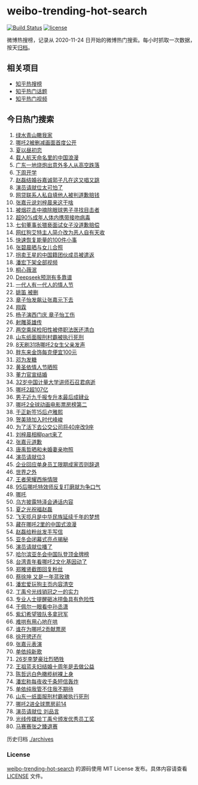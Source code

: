 # weibo-trending-hot-search

[![Build Status](https://github.com/justjavac/weibo-trending-hot-search/workflows/ci/badge.svg?branch=master)](https://github.com/justjavac/weibo-trending-hot-search/actions)
[![license](https://img.shields.io/github/license/justjavac/weibo-trending-hot-search)](https://github.com/justjavac/weibo-trending-hot-search/blob/master/LICENSE)

微博热搜榜，记录从 2020-11-24 日开始的微博热门搜索。每小时抓取一次数据，按天[归档](./archives)。

## 相关项目

- [知乎热搜榜](https://github.com/justjavac/zhihu-trending-top-search)
- [知乎热门话题](https://github.com/justjavac/zhihu-trending-hot-questions)
- [知乎热门视频](https://github.com/justjavac/zhihu-trending-hot-video)

## 今日热门搜索

<!-- BEGIN -->
<!-- 最后更新时间 Sat Feb 15 2025 04:18:09 GMT+0800 (China Standard Time) -->

1. [绿水青山瞰我家](https://s.weibo.com//weibo?q=%23%E7%BB%BF%E6%B0%B4%E9%9D%92%E5%B1%B1%E7%9E%B0%E6%88%91%E5%AE%B6%23&Refer=new_time)
1. [哪吒2被删减画面首度公开](https://s.weibo.com//weibo?q=%23%E5%93%AA%E5%90%922%E8%A2%AB%E5%88%A0%E5%87%8F%E7%94%BB%E9%9D%A2%E9%A6%96%E5%BA%A6%E5%85%AC%E5%BC%80%23&t=31&band_rank=8&Refer=top)
1. [夏以昼初恋](https://s.weibo.com//weibo?q=%E5%A4%8F%E4%BB%A5%E6%98%BC%E5%88%9D%E6%81%8B&t=31&band_rank=30&Refer=top)
1. [载人航天命名里的中国浪漫](https://s.weibo.com//weibo?q=%23%E8%BD%BD%E4%BA%BA%E8%88%AA%E5%A4%A9%E5%91%BD%E5%90%8D%E9%87%8C%E7%9A%84%E4%B8%AD%E5%9B%BD%E6%B5%AA%E6%BC%AB%23&t=31&band_rank=3&Refer=top)
1. [广东一地烧炮出意外多人从高空跌落](https://s.weibo.com//weibo?q=%23%E5%B9%BF%E4%B8%9C%E4%B8%80%E5%9C%B0%E7%83%A7%E7%82%AE%E5%87%BA%E6%84%8F%E5%A4%96%E5%A4%9A%E4%BA%BA%E4%BB%8E%E9%AB%98%E7%A9%BA%E8%B7%8C%E8%90%BD%23&t=31&band_rank=10&Refer=top)
1. [下周开学](https://s.weibo.com//weibo?q=%23%E4%B8%8B%E5%91%A8%E5%BC%80%E5%AD%A6%23&t=31&band_rank=10&Refer=top)
1. [赵磊结婚谷嘉诚郭子凡在这又唱又跳](https://s.weibo.com//weibo?q=%23%E8%B5%B5%E7%A3%8A%E7%BB%93%E5%A9%9A%E8%B0%B7%E5%98%89%E8%AF%9A%E9%83%AD%E5%AD%90%E5%87%A1%E5%9C%A8%E8%BF%99%E5%8F%88%E5%94%B1%E5%8F%88%E8%B7%B3%23&t=31&band_rank=16&Refer=top)
1. [演员请就位太可怕了](https://s.weibo.com//weibo?q=%23%E6%BC%94%E5%91%98%E8%AF%B7%E5%B0%B1%E4%BD%8D%E5%A4%AA%E5%8F%AF%E6%80%95%E4%BA%86%23&t=31&band_rank=7&Refer=top)
1. [网贷联系人私自填他人被判道歉赔钱](https://s.weibo.com//weibo?q=%23%E7%BD%91%E8%B4%B7%E8%81%94%E7%B3%BB%E4%BA%BA%E7%A7%81%E8%87%AA%E5%A1%AB%E4%BB%96%E4%BA%BA%E8%A2%AB%E5%88%A4%E9%81%93%E6%AD%89%E8%B5%94%E9%92%B1%23&t=31&band_rank=10&Refer=top)
1. [张嘉元说刘梓晨来这干啥](https://s.weibo.com//weibo?q=%E5%BC%A0%E5%98%89%E5%85%83%E8%AF%B4%E5%88%98%E6%A2%93%E6%99%A8%E6%9D%A5%E8%BF%99%E5%B9%B2%E5%95%A5&t=31&band_rank=16&Refer=top)
1. [被烟花击中摘除眼球男子寻找目击者](https://s.weibo.com//weibo?q=%23%E8%A2%AB%E7%83%9F%E8%8A%B1%E5%87%BB%E4%B8%AD%E6%91%98%E9%99%A4%E7%9C%BC%E7%90%83%E7%94%B7%E5%AD%90%E5%AF%BB%E6%89%BE%E7%9B%AE%E5%87%BB%E8%80%85%23&t=31&band_rank=5&Refer=top)
1. [超90%成年人体内携带接吻病毒](https://s.weibo.com//weibo?q=%23%E8%B6%8590%25%E6%88%90%E5%B9%B4%E4%BA%BA%E4%BD%93%E5%86%85%E6%90%BA%E5%B8%A6%E6%8E%A5%E5%90%BB%E7%97%85%E6%AF%92%23&t=31&band_rank=11&Refer=top)
1. [七旬董事长猥亵面试女子没道歉赔偿](https://s.weibo.com//weibo?q=%23%E4%B8%83%E6%97%AC%E8%91%A3%E4%BA%8B%E9%95%BF%E7%8C%A5%E4%BA%B5%E9%9D%A2%E8%AF%95%E5%A5%B3%E5%AD%90%E6%B2%A1%E9%81%93%E6%AD%89%E8%B5%94%E5%81%BF%23&t=31&band_rank=34&Refer=top)
1. [网红狗艾特主人简介改为恶人自有天收](https://s.weibo.com//weibo?q=%23%E7%BD%91%E7%BA%A2%E7%8B%97%E8%89%BE%E7%89%B9%E4%B8%BB%E4%BA%BA%E7%AE%80%E4%BB%8B%E6%94%B9%E4%B8%BA%E6%81%B6%E4%BA%BA%E8%87%AA%E6%9C%89%E5%A4%A9%E6%94%B6%23&t=31&band_rank=27&Refer=top)
1. [快速恢复能量的100件小事](https://s.weibo.com//weibo?q=%23%E5%BF%AB%E9%80%9F%E6%81%A2%E5%A4%8D%E8%83%BD%E9%87%8F%E7%9A%84100%E4%BB%B6%E5%B0%8F%E4%BA%8B%23&t=31&band_rank=22&Refer=top)
1. [张碧晨晒与女儿合照](https://s.weibo.com//weibo?q=%23%E5%BC%A0%E7%A2%A7%E6%99%A8%E6%99%92%E4%B8%8E%E5%A5%B3%E5%84%BF%E5%90%88%E7%85%A7%23&t=31&band_rank=11&Refer=top)
1. [拐卖王星的中国籍团伙成员被遣返](https://s.weibo.com//weibo?q=%23%E6%8B%90%E5%8D%96%E7%8E%8B%E6%98%9F%E7%9A%84%E4%B8%AD%E5%9B%BD%E7%B1%8D%E5%9B%A2%E4%BC%99%E6%88%90%E5%91%98%E8%A2%AB%E9%81%A3%E8%BF%94%23&t=31&band_rank=2&Refer=top)
1. [潘宏下架全部视频](https://s.weibo.com//weibo?q=%23%E6%BD%98%E5%AE%8F%E4%B8%8B%E6%9E%B6%E5%85%A8%E9%83%A8%E8%A7%86%E9%A2%91%23&t=31&band_rank=33&Refer=top)
1. [桐心薇泯](https://s.weibo.com//weibo?q=%23%E6%A1%90%E5%BF%83%E8%96%87%E6%B3%AF%23&t=31&band_rank=19&Refer=top)
1. [Deepseek预测有多靠谱](https://s.weibo.com//weibo?q=%23Deepseek%E9%A2%84%E6%B5%8B%E6%9C%89%E5%A4%9A%E9%9D%A0%E8%B0%B1%23&t=31&band_rank=14&Refer=top)
1. [一代人有一代人的情人节](https://s.weibo.com//weibo?q=%23%E4%B8%80%E4%BB%A3%E4%BA%BA%E6%9C%89%E4%B8%80%E4%BB%A3%E4%BA%BA%E7%9A%84%E6%83%85%E4%BA%BA%E8%8A%82%23&t=31&band_rank=38&Refer=top)
1. [姚笛 被删](https://s.weibo.com//weibo?q=%E5%A7%9A%E7%AC%9B%20%E8%A2%AB%E5%88%A0&t=31&band_rank=1&Refer=top)
1. [章子怡发飙让张嘉元下去](https://s.weibo.com//weibo?q=%E7%AB%A0%E5%AD%90%E6%80%A1%E5%8F%91%E9%A3%99%E8%AE%A9%E5%BC%A0%E5%98%89%E5%85%83%E4%B8%8B%E5%8E%BB&t=31&band_rank=4&Refer=top)
1. [翔霖](https://s.weibo.com//weibo?q=%E7%BF%94%E9%9C%96&t=31&band_rank=15&Refer=top)
1. [杨子演西门庆 章子怡工伤](https://s.weibo.com//weibo?q=%E6%9D%A8%E5%AD%90%E6%BC%94%E8%A5%BF%E9%97%A8%E5%BA%86%20%E7%AB%A0%E5%AD%90%E6%80%A1%E5%B7%A5%E4%BC%A4&t=31&band_rank=20&Refer=top)
1. [射雕英雄传](https://s.weibo.com//weibo?q=%E5%B0%84%E9%9B%95%E8%8B%B1%E9%9B%84%E4%BC%A0&t=31&band_rank=29&Refer=top)
1. [两空乘尿检阳性被停职法医还清白](https://s.weibo.com//weibo?q=%23%E4%B8%A4%E7%A9%BA%E4%B9%98%E5%B0%BF%E6%A3%80%E9%98%B3%E6%80%A7%E8%A2%AB%E5%81%9C%E8%81%8C%E6%B3%95%E5%8C%BB%E8%BF%98%E6%B8%85%E7%99%BD%23&t=31&band_rank=19&Refer=top)
1. [山东纸面服刑村霸被执行死刑](https://s.weibo.com//weibo?q=%23%E5%B1%B1%E4%B8%9C%E7%BA%B8%E9%9D%A2%E6%9C%8D%E5%88%91%E6%9D%91%E9%9C%B8%E8%A2%AB%E6%89%A7%E8%A1%8C%E6%AD%BB%E5%88%91%23&t=31&band_rank=18&Refer=top)
1. [8天刷31场哪吒2女生父亲发声](https://s.weibo.com//weibo?q=%238%E5%A4%A9%E5%88%B731%E5%9C%BA%E5%93%AA%E5%90%922%E5%A5%B3%E7%94%9F%E7%88%B6%E4%BA%B2%E5%8F%91%E5%A3%B0%23&t=31&band_rank=37&Refer=top)
1. [胖东来金饰每克便宜100元](https://s.weibo.com//weibo?q=%23%E8%83%96%E4%B8%9C%E6%9D%A5%E9%87%91%E9%A5%B0%E6%AF%8F%E5%85%8B%E4%BE%BF%E5%AE%9C100%E5%85%83%23&t=31&band_rank=9&Refer=top)
1. [邓为发糖](https://s.weibo.com//weibo?q=%23%E9%82%93%E4%B8%BA%E5%8F%91%E7%B3%96%23&t=31&band_rank=24&Refer=top)
1. [黄圣依情人节晒照](https://s.weibo.com//weibo?q=%23%E9%BB%84%E5%9C%A3%E4%BE%9D%E6%83%85%E4%BA%BA%E8%8A%82%E6%99%92%E7%85%A7%23&t=31&band_rank=21&Refer=top)
1. [董力官宣结婚](https://s.weibo.com//weibo?q=%23%E8%91%A3%E5%8A%9B%E5%AE%98%E5%AE%A3%E7%BB%93%E5%A9%9A%23&t=31&band_rank=23&Refer=top)
1. [32岁中国计量大学讲师石召君病逝](https://s.weibo.com//weibo?q=%2332%E5%B2%81%E4%B8%AD%E5%9B%BD%E8%AE%A1%E9%87%8F%E5%A4%A7%E5%AD%A6%E8%AE%B2%E5%B8%88%E7%9F%B3%E5%8F%AC%E5%90%9B%E7%97%85%E9%80%9D%23&t=31&band_rank=6&Refer=top)
1. [哪吒2超107亿](https://s.weibo.com//weibo?q=%23%E5%93%AA%E5%90%922%E8%B6%85107%E4%BA%BF%23&t=31&band_rank=12&Refer=top)
1. [男子近九千报专升本最后成肄业](https://s.weibo.com//weibo?q=%23%E7%94%B7%E5%AD%90%E8%BF%91%E4%B9%9D%E5%8D%83%E6%8A%A5%E4%B8%93%E5%8D%87%E6%9C%AC%E6%9C%80%E5%90%8E%E6%88%90%E8%82%84%E4%B8%9A%23&t=31&band_rank=17&Refer=top)
1. [哪吒2全球动画电影票房榜第二](https://s.weibo.com//weibo?q=%23%E5%93%AA%E5%90%922%E5%85%A8%E7%90%83%E5%8A%A8%E7%94%BB%E7%94%B5%E5%BD%B1%E7%A5%A8%E6%88%BF%E6%A6%9C%E7%AC%AC%E4%BA%8C%23&t=31&band_rank=45&Refer=top)
1. [于正新签15后卢雅熙](https://s.weibo.com//weibo?q=%23%E4%BA%8E%E6%AD%A3%E6%96%B0%E7%AD%BE15%E5%90%8E%E5%8D%A2%E9%9B%85%E7%86%99%23&t=31&band_rank=37&Refer=top)
1. [贺美琦加入时代峰峻](https://s.weibo.com//weibo?q=%23%E8%B4%BA%E7%BE%8E%E7%90%A6%E5%8A%A0%E5%85%A5%E6%97%B6%E4%BB%A3%E5%B3%B0%E5%B3%BB%23&t=31&band_rank=39&Refer=top)
1. [为了活下去公交公司将40座改9座](https://s.weibo.com//weibo?q=%23%E4%B8%BA%E4%BA%86%E6%B4%BB%E4%B8%8B%E5%8E%BB%E5%85%AC%E4%BA%A4%E5%85%AC%E5%8F%B8%E5%B0%8640%E5%BA%A7%E6%94%B99%E5%BA%A7%23&t=31&band_rank=25&Refer=top)
1. [刘梓晨相柳part来了](https://s.weibo.com//weibo?q=%23%E5%88%98%E6%A2%93%E6%99%A8%E7%9B%B8%E6%9F%B3part%E6%9D%A5%E4%BA%86%23&t=31&band_rank=32&Refer=top)
1. [张嘉元道歉](https://s.weibo.com//weibo?q=%E5%BC%A0%E5%98%89%E5%85%83%E9%81%93%E6%AD%89&t=31&band_rank=13&Refer=top)
1. [唐禹哲晒和未婚妻亲吻照](https://s.weibo.com//weibo?q=%23%E5%94%90%E7%A6%B9%E5%93%B2%E6%99%92%E5%92%8C%E6%9C%AA%E5%A9%9A%E5%A6%BB%E4%BA%B2%E5%90%BB%E7%85%A7%23&t=31&band_rank=35&Refer=top)
1. [演员请就位3](https://s.weibo.com//weibo?q=%E6%BC%94%E5%91%98%E8%AF%B7%E5%B0%B1%E4%BD%8D3&t=31&band_rank=46&Refer=top)
1. [企业回应单身员工限期成家否则辞退](https://s.weibo.com//weibo?q=%23%E4%BC%81%E4%B8%9A%E5%9B%9E%E5%BA%94%E5%8D%95%E8%BA%AB%E5%91%98%E5%B7%A5%E9%99%90%E6%9C%9F%E6%88%90%E5%AE%B6%E5%90%A6%E5%88%99%E8%BE%9E%E9%80%80%23&t=31&band_rank=40&Refer=top)
1. [世界之外](https://s.weibo.com//weibo?q=%E4%B8%96%E7%95%8C%E4%B9%8B%E5%A4%96&t=31&band_rank=47&Refer=top)
1. [王者荣耀西施情限](https://s.weibo.com//weibo?q=%23%E7%8E%8B%E8%80%85%E8%8D%A3%E8%80%80%E8%A5%BF%E6%96%BD%E6%83%85%E9%99%90%23&t=31&band_rank=46&Refer=top)
1. [95后哪吒特效师反复打磨就为争口气](https://s.weibo.com//weibo?q=%2395%E5%90%8E%E5%93%AA%E5%90%92%E7%89%B9%E6%95%88%E5%B8%88%E5%8F%8D%E5%A4%8D%E6%89%93%E7%A3%A8%E5%B0%B1%E4%B8%BA%E4%BA%89%E5%8F%A3%E6%B0%94%23&t=31&band_rank=47&Refer=top)
1. [哪吒](https://s.weibo.com//weibo?q=%E5%93%AA%E5%90%92&t=31&band_rank=26&Refer=top)
1. [乌方披露特泽会通话内容](https://s.weibo.com//weibo?q=%23%E4%B9%8C%E6%96%B9%E6%8A%AB%E9%9C%B2%E7%89%B9%E6%B3%BD%E4%BC%9A%E9%80%9A%E8%AF%9D%E5%86%85%E5%AE%B9%23&t=31&band_rank=49&Refer=top)
1. [夏之光祝福赵磊](https://s.weibo.com//weibo?q=%23%E5%A4%8F%E4%B9%8B%E5%85%89%E7%A5%9D%E7%A6%8F%E8%B5%B5%E7%A3%8A%23&t=31&band_rank=50&Refer=top)
1. [飞天揽月是中华民族延续千年的梦想](https://s.weibo.com//weibo?q=%23%E9%A3%9E%E5%A4%A9%E6%8F%BD%E6%9C%88%E6%98%AF%E4%B8%AD%E5%8D%8E%E6%B0%91%E6%97%8F%E5%BB%B6%E7%BB%AD%E5%8D%83%E5%B9%B4%E7%9A%84%E6%A2%A6%E6%83%B3%23&Refer=new_time)
1. [藏在哪吒2里的中国式浪漫](https://s.weibo.com//weibo?q=%23%E8%97%8F%E5%9C%A8%E5%93%AA%E5%90%922%E9%87%8C%E7%9A%84%E4%B8%AD%E5%9B%BD%E5%BC%8F%E6%B5%AA%E6%BC%AB%23&t=31&band_rank=26&Refer=top)
1. [赵磊给粉丝发手写信](https://s.weibo.com//weibo?q=%23%E8%B5%B5%E7%A3%8A%E7%BB%99%E7%B2%89%E4%B8%9D%E5%8F%91%E6%89%8B%E5%86%99%E4%BF%A1%23&t=31&band_rank=32&Refer=top)
1. [亚冬会闭幕式亮点揭秘](https://s.weibo.com//weibo?q=%23%E4%BA%9A%E5%86%AC%E4%BC%9A%E9%97%AD%E5%B9%95%E5%BC%8F%E4%BA%AE%E7%82%B9%E6%8F%AD%E7%A7%98%23&t=31&band_rank=49&Refer=top)
1. [演员请就位播了](https://s.weibo.com//weibo?q=%E6%BC%94%E5%91%98%E8%AF%B7%E5%B0%B1%E4%BD%8D%E6%92%AD%E4%BA%86&t=31&band_rank=44&Refer=top)
1. [哈尔滨亚冬会中国队登顶金牌榜](https://s.weibo.com//weibo?q=%23%E5%93%88%E5%B0%94%E6%BB%A8%E4%BA%9A%E5%86%AC%E4%BC%9A%E4%B8%AD%E5%9B%BD%E9%98%9F%E7%99%BB%E9%A1%B6%E9%87%91%E7%89%8C%E6%A6%9C%23&t=31&band_rank=3&Refer=top)
1. [台湾青年看哪吒2文化基因动了](https://s.weibo.com//weibo?q=%23%E5%8F%B0%E6%B9%BE%E9%9D%92%E5%B9%B4%E7%9C%8B%E5%93%AA%E5%90%922%E6%96%87%E5%8C%96%E5%9F%BA%E5%9B%A0%E5%8A%A8%E4%BA%86%23&t=31&band_rank=35&Refer=top)
1. [郑雅贤截图回复粉丝](https://s.weibo.com//weibo?q=%23%E9%83%91%E9%9B%85%E8%B4%A4%E6%88%AA%E5%9B%BE%E5%9B%9E%E5%A4%8D%E7%B2%89%E4%B8%9D%23&t=31&band_rank=24&Refer=top)
1. [蔡徐坤 又是一年蓝玫瑰](https://s.weibo.com//weibo?q=%E8%94%A1%E5%BE%90%E5%9D%A4%20%E5%8F%88%E6%98%AF%E4%B8%80%E5%B9%B4%E8%93%9D%E7%8E%AB%E7%91%B0&t=31&band_rank=28&Refer=top)
1. [潘宏爱玩狗主页内容清空](https://s.weibo.com//weibo?q=%23%E6%BD%98%E5%AE%8F%E7%88%B1%E7%8E%A9%E7%8B%97%E4%B8%BB%E9%A1%B5%E5%86%85%E5%AE%B9%E6%B8%85%E7%A9%BA%23&t=31&band_rank=47&Refer=top)
1. [丁禹兮光线销冠之一的实力](https://s.weibo.com//weibo?q=%23%E4%B8%81%E7%A6%B9%E5%85%AE%E5%85%89%E7%BA%BF%E9%94%80%E5%86%A0%E4%B9%8B%E4%B8%80%E7%9A%84%E5%AE%9E%E5%8A%9B%23&t=31&band_rank=40&Refer=top)
1. [专业人士提醒砸冰捞鱼具有危险性](https://s.weibo.com//weibo?q=%23%E4%B8%93%E4%B8%9A%E4%BA%BA%E5%A3%AB%E6%8F%90%E9%86%92%E7%A0%B8%E5%86%B0%E6%8D%9E%E9%B1%BC%E5%85%B7%E6%9C%89%E5%8D%B1%E9%99%A9%E6%80%A7%23&t=31&band_rank=42&Refer=top)
1. [于佩尔一眼看中孙丞潇](https://s.weibo.com//weibo?q=%E4%BA%8E%E4%BD%A9%E5%B0%94%E4%B8%80%E7%9C%BC%E7%9C%8B%E4%B8%AD%E5%AD%99%E4%B8%9E%E6%BD%87&t=31&band_rank=33&Refer=top)
1. [紫幻希望狼队多拿冠军](https://s.weibo.com//weibo?q=%23%E7%B4%AB%E5%B9%BB%E5%B8%8C%E6%9C%9B%E7%8B%BC%E9%98%9F%E5%A4%9A%E6%8B%BF%E5%86%A0%E5%86%9B%23&t=31&band_rank=25&Refer=top)
1. [难哄有用心地在哄](https://s.weibo.com//weibo?q=%E9%9A%BE%E5%93%84%E6%9C%89%E7%94%A8%E5%BF%83%E5%9C%B0%E5%9C%A8%E5%93%84&t=31&band_rank=41&Refer=top)
1. [谁在为哪吒2贡献票房](https://s.weibo.com//weibo?q=%23%E8%B0%81%E5%9C%A8%E4%B8%BA%E5%93%AA%E5%90%922%E8%B4%A1%E7%8C%AE%E7%A5%A8%E6%88%BF%23&t=31&band_rank=31&Refer=top)
1. [徐开骋还在](https://s.weibo.com//weibo?q=%23%E5%BE%90%E5%BC%80%E9%AA%8B%E8%BF%98%E5%9C%A8%23&t=31&band_rank=30&Refer=top)
1. [张嘉元表演](https://s.weibo.com//weibo?q=%E5%BC%A0%E5%98%89%E5%85%83%E8%A1%A8%E6%BC%94&t=31&band_rank=45&Refer=top)
1. [单依纯新歌](https://s.weibo.com//weibo?q=%E5%8D%95%E4%BE%9D%E7%BA%AF%E6%96%B0%E6%AD%8C&t=31&band_rank=49&Refer=top)
1. [26岁李梦豪壮烈牺牲](https://s.weibo.com//weibo?q=%2326%E5%B2%81%E6%9D%8E%E6%A2%A6%E8%B1%AA%E5%A3%AE%E7%83%88%E7%89%BA%E7%89%B2%23&t=31&band_rank=50&Refer=top)
1. [王祖蓝夫妇结婚十周年是去做公益](https://s.weibo.com//weibo?q=%E7%8E%8B%E7%A5%96%E8%93%9D%E5%A4%AB%E5%A6%87%E7%BB%93%E5%A9%9A%E5%8D%81%E5%91%A8%E5%B9%B4%E6%98%AF%E5%8E%BB%E5%81%9A%E5%85%AC%E7%9B%8A&t=31&band_rank=34&Refer=top)
1. [陈哲远白色橄榄树裸上身](https://s.weibo.com//weibo?q=%23%E9%99%88%E5%93%B2%E8%BF%9C%E7%99%BD%E8%89%B2%E6%A9%84%E6%A6%84%E6%A0%91%E8%A3%B8%E4%B8%8A%E8%BA%AB%23&t=31&band_rank=36&Refer=top)
1. [潘宏称每夜收千条短信轰炸](https://s.weibo.com//weibo?q=%23%E6%BD%98%E5%AE%8F%E7%A7%B0%E6%AF%8F%E5%A4%9C%E6%94%B6%E5%8D%83%E6%9D%A1%E7%9F%AD%E4%BF%A1%E8%BD%B0%E7%82%B8%23&t=31&band_rank=41&Refer=top)
1. [单依纯我管不住我不期待](https://s.weibo.com//weibo?q=%E5%8D%95%E4%BE%9D%E7%BA%AF%E6%88%91%E7%AE%A1%E4%B8%8D%E4%BD%8F%E6%88%91%E4%B8%8D%E6%9C%9F%E5%BE%85&t=31&band_rank=43&Refer=top)
1. [山东一纸面服刑村霸被执行死刑](https://s.weibo.com//weibo?q=%23%E5%B1%B1%E4%B8%9C%E4%B8%80%E7%BA%B8%E9%9D%A2%E6%9C%8D%E5%88%91%E6%9D%91%E9%9C%B8%E8%A2%AB%E6%89%A7%E8%A1%8C%E6%AD%BB%E5%88%91%23&t=31&band_rank=45&Refer=top)
1. [哪吒2进全球票房前14](https://s.weibo.com//weibo?q=%23%E5%93%AA%E5%90%922%E8%BF%9B%E5%85%A8%E7%90%83%E7%A5%A8%E6%88%BF%E5%89%8D14%23&t=31&band_rank=46&Refer=top)
1. [演员请就位 刘品言](https://s.weibo.com//weibo?q=%E6%BC%94%E5%91%98%E8%AF%B7%E5%B0%B1%E4%BD%8D%20%E5%88%98%E5%93%81%E8%A8%80&t=31&band_rank=48&Refer=top)
1. [光线传媒给丁禹兮颁发优秀员工奖](https://s.weibo.com//weibo?q=%23%E5%85%89%E7%BA%BF%E4%BC%A0%E5%AA%92%E7%BB%99%E4%B8%81%E7%A6%B9%E5%85%AE%E9%A2%81%E5%8F%91%E4%BC%98%E7%A7%80%E5%91%98%E5%B7%A5%E5%A5%96%23&t=31&band_rank=49&Refer=top)
1. [马赛赛张之臻退赛](https://s.weibo.com//weibo?q=%23%E9%A9%AC%E8%B5%9B%E8%B5%9B%E5%BC%A0%E4%B9%8B%E8%87%BB%E9%80%80%E8%B5%9B%23&t=31&band_rank=50&Refer=top)

<!-- END -->

历史归档 [./archives](./archives)

### License

[weibo-trending-hot-search](https://github.com/justjavac/weibo-trending-hot-search) 的源码使用 MIT License
发布。具体内容请查看 [LICENSE](./LICENSE) 文件。
